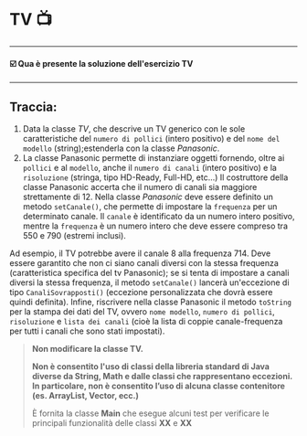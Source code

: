 # TV 📺
-- -
#### ☑️ Qua è presente la soluzione dell'esercizio TV
-- -
## Traccia:
1. Data la classe *TV*, che descrive un TV generico con le sole caratteristiche del `numero di pollici` (intero positivo) e del `nome del modello` (string);estenderla con la classe *Panasonic*.
2. La classe Panasonic permette di instanziare oggetti fornendo, oltre ai `pollici` e al `modello`, anche il `numero di canali` (intero positivo) e la `risoluzione` (stringa, tipo HD-Ready, Full-HD, etc...)
Il costruttore della classe Panasonic accerta che il numero di canali sia maggiore strettamente di 12.
Nella classe *Panasonic* deve essere definito un metodo `setCanale()`, che permette di impostare la `frequenza` per un determinato canale.
Il `canale` è identificato da un numero intero positivo, mentre la `frequenza` è un numero intero che deve essere compreso tra
550 e 790 (estremi inclusi).

Ad esempio, il TV potrebbe avere il canale 8 alla frequenza 714.
Deve essere garantito che non ci siano canali diversi con la stessa frequenza (caratteristica specifica del tv Panasonic);
se si tenta di impostare a canali diversi la stessa frequenza, il metodo `setCanale()` lancerà un'eccezione di tipo `CanaliSovrapposti()`
(eccezione personalizzata che dovrà essere quindi definita).
Infine, riscrivere nella classe Panasonic il metodo `toString` per la stampa dei dati del TV, ovvero `nome modello`, `numero di pollici`,
`risoluzione` e `lista dei canali` (cioè la lista di coppie canale-frequenza per tutti i canali che sono stati impostati).

>**Non modificare la classe TV.**
>
>**Non è consentito l'uso di classi della libreria standard di Java diverse da String, Math e dalle classi che rappresentano eccezioni. In particolare, non è consentito
>l’uso di alcuna classe contenitore (es. ArrayList, Vector, ecc.)**
>
>È fornita la classe **Main** che esegue alcuni test per verificare le principali
>funzionalità delle classi **XX** e **XX**